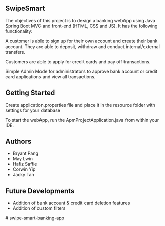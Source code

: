 ## SwipeSmart

The objectives of this project is to design a banking webApp using Java Spring Boot MVC and front-end (HTML, CSS and JS). It has the following functionality:

A customer is able to sign up for their own account and create their bank account. They are able to deposit, withdraw and conduct internal/external transfers. 

Customers are able to apply for credit cards and pay off transactions.

Simple Admin Mode for administrators to approve bank account or credit card applications and view all transactions.

## Getting Started

Create application.properties file and place it in the resource folder with settings for your database

To start the webApp, run the ApmProjectApplication.java from within your IDE.

## Authors

- Bryant Pang
- May Lwin 
- Hafiz Saffie 
- Corwin Yip 
- Jacky Tan 



## Future Developments

- Addition of bank account & credit card deletion features
- Addition of custom filters



#   s w i p e - s m a r t - b a n k i n g - a p p  
 